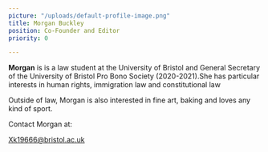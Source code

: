 ```yaml
---
picture: "/uploads/default-profile-image.png"
title: Morgan Buckley
position: Co-Founder and Editor
priority: 0

---
```

**Morgan** is is a law student at the University of Bristol and General Secretary of the University of Bristol Pro Bono Society (2020-2021).She has particular interests in human rights, immigration law and constitutional law

Outside of law, Morgan is also interested in fine art, baking and loves any kind of sport.

Contact Morgan at:

Xk19666@bristol.ac.uk